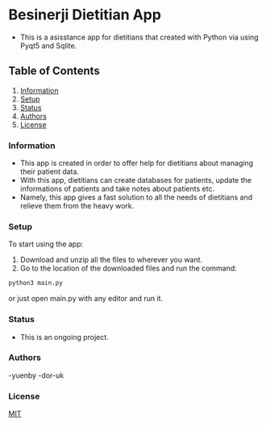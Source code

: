 # Besinerji Dietitian App
- This is a asisstance app for dietitians that created with Python via using Pyqt5 and Sqlite.

## Table of Contents
1. [Information](#GeneralInfo)
2. [Setup](#Setup)
3. [Status](#Status)
4. [Authors](#Authors)
5. [License](#License)

### Information <a name="GeneralInfo"></a>
- This app  is created in order to offer help for dietitians about managing their patient data.
- With this app, dietitians can create databases for patients, update the informations of patients and take notes about patients etc.
- Namely, this app gives a fast solution to all the needs of dietitians and relieve them from the heavy work. 

### Setup <a name="Setup"></a>
To start using the app:
  1. Download and unzip all the files to wherever you want.
  2. Go to the location of the downloaded files and run the command:
  ```bash
  python3 main.py
  ``` 
  or just open main.py with any editor and run it.

### Status  <a name="Status"></a>
- This is an ongoing project.

### Authors  <a name="Authors"></a>
-yuenby
-dor-uk

### License  <a name="License"></a>
[MIT](https://choosealicense.com/licenses/mit/)
